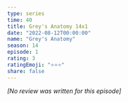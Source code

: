 ```yaml
---
type: series
time: 40
title: Grey's Anatomy 14x1
date: "2022-08-12T00:00:00"
name: "Grey's Anatomy"
season: 14
episode: 1
rating: 3
ratingEmoji: "⭐️⭐️⭐️"
share: false
---
```


*[No review was written for this episode]*
